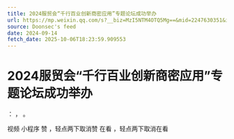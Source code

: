 ```yaml
---
title: 2024服贸会“千行百业创新商密应用”专题论坛成功举办
url: https://mp.weixin.qq.com/s?__biz=MzI5NTM4OTQ5Mg==&mid=2247630351&idx=1&sn=bdaa79d298730cefd3a7022e962c4a74
source: Doonsec's feed
date: 2024-09-14
fetch_date: 2025-10-06T18:23:59.909553
---
```


# 2024服贸会“千行百业创新商密应用”专题论坛成功举办

：
，
。

视频
小程序
赞
，轻点两下取消赞
在看
，轻点两下取消在看